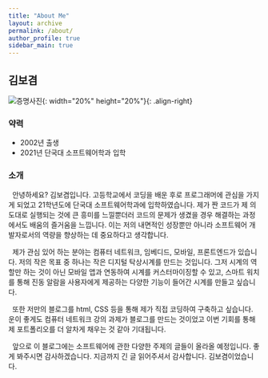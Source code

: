 ```yaml
---
title: "About Me"
layout: archive
permalink: /about/
author_profile: true
sidebar_main: true  
---
```


## 김보겸

![증명사진](https://github.com/Bogamie/bogamie2.github.io/assets/162293185/c8bfe44d-18e4-4230-be4a-73b94cd8da95){: width="20%" height="20%"}{: .align-right}

### 약력

* 2002년 출생
* 2021년 단국대 소프트웨어학과 입학

### 소개
&nbsp;&nbsp;안녕하세요? 김보겸입니다. 
고등학교에서 코딩을 배운 후로 프로그래머에 관심을 가지게 되었고 21학년도에 단국대 소프트웨어학과에 입학하였습니다. 제가 짠 코드가 제 의도대로 실행되는 것에 큰 흥미를 느낄뿐더러 코드의 문제가 생겼을 경우 해결하는 과정에서도 배움의 즐거움을 느낍니다. 이는 저의 내면적인 성장뿐만 아니라 소프트웨어 개발자로서의 역량을 향상하는 데 중요하다고 생각합니다.

&nbsp;&nbsp;제가 관심 있어 하는 분야는 컴퓨터 네트워크, 임베디드, 모바일, 프론트엔드가 있습니다. 저의 작은 목표 중 하나는 작은 디지털 탁상시계를 만드는 것입니다. 그저 시계의 역할만 하는 것이 아닌 모바일 앱과 연동하여 시계를 커스터마이징할 수 있고, 스마트 워치를 통해 진동 알람을 사용자에게 제공하는 다양한 기능이 들어간 시계를 만들고 싶습니다.

&nbsp;&nbsp;또한 저만의 블로그를 html, CSS 등을 통해 제가 직접 코딩하여 구축하고 싶습니다. 운이 좋게도 컴퓨터 네트워크 강의 과제가 블로그를 만드는 것이었고 이번 기회를 통해 제 포트폴리오를 더 알차게 채우는 것 같아 기대됩니다.

&nbsp;&nbsp;앞으로 이 블로그에는 소프트웨어에 관한 다양한 주제의 글들이 올라올 예정입니다. 좋게 봐주시면 감사하겠습니다. 지금까지 긴 글 읽어주셔서 감사합니다.
김보겸이었습니다.